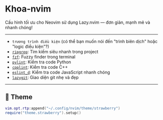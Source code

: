 #  Khoa-nvim

Cấu hình tối ưu cho Neovim sử dụng Lazy.nvim — đơn giản, mạnh mẽ và nhanh chóng!

---


- `trương trình điều kiện` (có thể bạn muốn nói đến "trình biên dịch" hoặc "logic điều kiện"?)
- [`ripgrep`](https://github.com/BurntSushi/ripgrep): Tìm kiếm siêu nhanh trong project
- [`fzf`](https://github.com/junegunn/fzf): Fuzzy finder trong terminal
- [`pylint`](https://github.com/pylint-dev/pylint): Kiểm tra code Python
- [`cpplint`](https://github.com/cpplint/cpplint): Kiểm tra code C++
- [`eslint_d`](https://github.com/mantoni/eslint_d.js): Kiểm tra code JavaScript nhanh chóng
- [`lazygit`](https://github.com/jesseduffield/lazygit): Giao diện git nhẹ và đẹp

---

## 🎨 Theme


```lua
vim.opt.rtp:append("~/.config/nvim/theme/strawberry")
require("theme.strawberry").setup()

